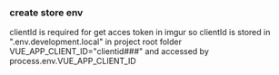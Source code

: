 ### create store env 
clientId is required for get acces token in imgur 
so clientId is stored in ".env.development.local" in project root folder
VUE_APP_CLIENT_ID="clientid###"
and accessed by process.env.VUE_APP_CLIENT_ID